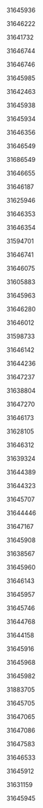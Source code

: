 31645936

31646222

31641732

31646744

31646746

31645985

31642463

31645938

31645934

31646356

31646549

31686549

31646655

31646187

31625946

31646353

31646354

31594701

31646741

31646075

31605883

31645963

31646280

31646012

31598733

31646142

31644236

31647237

31638804

31647270

31646173

31628105

31646312

31639324

31644389

31644323

31645707

31644446

31647167

31645908

31638567

31645960

31646143

31645957

31645746

31644768

31644158

31645916

31645968

31645982

31883705

31645705

31647065

31647086

31647583

31646533

31645912

31631159

31645945

